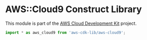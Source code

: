# AWS::Cloud9 Construct Library


This module is part of the [AWS Cloud Development Kit](https://github.com/aws/aws-cdk) project.

```ts nofixture
import * as aws_cloud9 from 'aws-cdk-lib/aws-cloud9';
```
